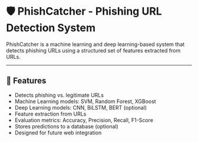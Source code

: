 # 🛡️ PhishCatcher - Phishing URL Detection System

PhishCatcher is a machine learning and deep learning-based system that detects phishing URLs using a structured set of features extracted from URLs.

---

## 🚀 Features

- Detects phishing vs. legitimate URLs
- Machine Learning models: SVM, Random Forest, XGBoost
- Deep Learning models: CNN, BiLSTM, BERT (optional)
- Feature extraction from URLs
- Evaluation metrics: Accuracy, Precision, Recall, F1-Score
- Stores predictions to a database (optional)
- Designed for future web integration